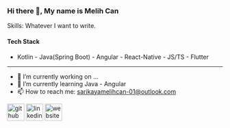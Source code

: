 ### Hi there 👋, My name is Melih Can

Skills: Whatever I want to write.

#### Tech Stack
- Kotlin - Java(Spring Boot) - Angular - React-Native - JS/TS - Flutter

---------------------
- 🔭 I’m currently working on ...
- 🌱 I’m currently learning Java - Angular
- 📫 How to reach me: sarikayamelihcan-01@outlook.com

[<img src='https://cdn.jsdelivr.net/npm/simple-icons@3.0.1/icons/github.svg' alt='github' height='40'>](https://github.com/MelihcanSrky)  [<img src='https://cdn.jsdelivr.net/npm/simple-icons@3.0.1/icons/linkedin.svg' alt='linkedin' height='40'>](https://www.linkedin.com/in/melihcansarikaya/)  [<img src='https://cdn.jsdelivr.net/npm/simple-icons@3.0.1/icons/icloud.svg' alt='website' height='40'>](https://MelihcanSrky.github.io/)  

